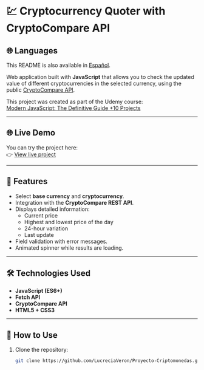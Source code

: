 # 💹 Cryptocurrency Quoter with CryptoCompare API

## 🌐 Languages
This README is also available in [Español](README.es.md).

Web application built with **JavaScript** that allows you to check the updated value of different cryptocurrencies in the selected currency, using the public [CryptoCompare API](https://min-api.cryptocompare.com/).

This project was created as part of the Udemy course:  
[Modern JavaScript: The Definitive Guide +10 Projects](https://www.udemy.com/course/javascript-moderno-guia-definitiva-construye-10-proyectos)

---

## 🌐 Live Demo

You can try the project here:  
👉 [View live project](https://YOUR-NETLIFY-OR-GITHUB-PAGES-LINK)

---

## 🚀 Features
- Select **base currency** and **cryptocurrency**.
- Integration with the **CryptoCompare REST API**.
- Displays detailed information:
  - Current price
  - Highest and lowest price of the day
  - 24-hour variation
  - Last update
- Field validation with error messages.
- Animated spinner while results are loading.

---

## 🛠️ Technologies Used
- **JavaScript (ES6+)**
- **Fetch API**
- **CryptoCompare API**
- **HTML5 + CSS3**

---

## 🚀 How to Use

1. Clone the repository:
   ```bash
   git clone https://github.com/LucreciaVeron/Proyecto-Criptomonedas.git

